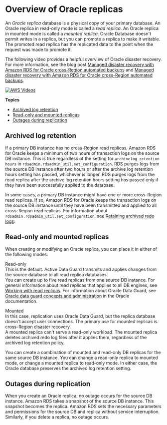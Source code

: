 # Overview of Oracle replicas<a name="oracle-read-replicas.overview"></a>

An *Oracle replica* database is a physical copy of your primary database\. An Oracle replica in read\-only mode is called a *read replica*\. An Oracle replica in mounted mode is called a *mounted replica*\. Oracle Database doesn't permit writes in a replica, but you can promote a replica to make it writable\. The promoted read replica has the replicated data to the point when the request was made to promote it\. 

The following video provides a helpful overview of Oracle disaster recovery\. For more information, see the blog post [Managed disaster recovery with Amazon RDS for Oracle cross\-Region automated backups](http://aws.amazon.com/blogs/database/part-2-managed-disaster-recovery-with-amazon-rds-for-oracle-xrab/) and [Managed disaster recovery with Amazon RDS for Oracle cross\-Region automated backups](http://aws.amazon.com/blogs/database/part-2-managed-disaster-recovery-with-amazon-rds-for-oracle-xrab/)\.

[![AWS Videos](http://img.youtube.com/vi/-XpzhIevwVg/0.jpg)](http://www.youtube.com/watch?v=-XpzhIevwVg)

**Topics**
+ [Archived log retention](#oracle-read-replicas.overview.log-retention)
+ [Read\-only and mounted replicas](#oracle-read-replicas.overview.modes)
+ [Outages during replication](#oracle-read-replicas.overview.outages)

## Archived log retention<a name="oracle-read-replicas.overview.log-retention"></a>

If a primary DB instance has no cross\-Region read replicas, Amazon RDS for Oracle keeps a minimum of two hours of transaction logs on the source DB instance\. This is true regardless of the setting for `archivelog retention hours` in `rdsadmin.rdsadmin_util.set_configuration`\. RDS purges logs from the source DB instance after two hours or after the archive log retention hours setting has passed, whichever is longer\. RDS purges logs from the read replica after the archive log retention hours setting has passed only if they have been successfully applied to the database\.

In some cases, a primary DB instance might have one or more cross\-Region read replicas\. If so, Amazon RDS for Oracle keeps the transaction logs on the source DB instance until they have been transmitted and applied to all cross\-Region read replicas\. For information about `rdsadmin.rdsadmin_util.set_configuration`, see [Retaining archived redo logs](Appendix.Oracle.CommonDBATasks.Log.md#Appendix.Oracle.CommonDBATasks.RetainRedoLogs)\.

## Read\-only and mounted replicas<a name="oracle-read-replicas.overview.modes"></a>

When creating or modifying an Oracle replica, you can place it in either of the following modes:

Read\-only  
This is the default\. Active Data Guard transmits and applies changes from the source database to all read replica databases\.  
You can create up to five read replicas from one source DB instance\. For general information about read replicas that applies to all DB engines, see [Working with read replicas](USER_ReadRepl.md)\. For information about Oracle Data Guard, see [Oracle data guard concepts and administration](https://docs.oracle.com/en/database/oracle/oracle-database/19/sbydb/oracle-data-guard-concepts.html#GUID-F78703FB-BD74-4F20-9971-8B37ACC40A65) in the Oracle documentation\.

Mounted  
In this case, replication uses Oracle Data Guard, but the replica database doesn't accept user connections\. The primary use for mounted replicas is cross\-Region disaster recovery\.  
A mounted replica can't serve a read\-only workload\. The mounted replica deletes archived redo log files after it applies them, regardless of the archived log retention policy\.

You can create a combination of mounted and read\-only DB replicas for the same source DB instance\. You can change a read\-only replica to mounted mode, or change a mounted replica to read\-only mode\. In either case, the Oracle database preserves the archived log retention setting\.

## Outages during replication<a name="oracle-read-replicas.overview.outages"></a>

When you create an Oracle replica, no outage occurs for the source DB instance\. Amazon RDS takes a snapshot of the source DB instance\. This snapshot becomes the replica\. Amazon RDS sets the necessary parameters and permissions for the source DB and replica without service interruption\. Similarly, if you delete a replica, no outage occurs\.